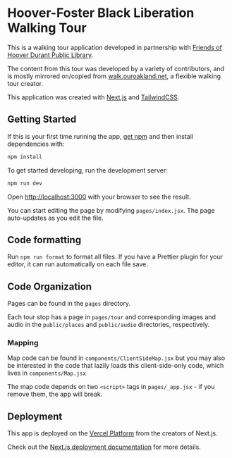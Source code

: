# Hoover-Foster Black Liberation Walking Tour

This is a walking tour application developed in partnership
with [Friends of Hoover Durant Public Library](https://www.fohdpl.org/).

The content from this tour was developed by a variety of contributors,
and is mostly mirrored on/copied from [walk.ouroakland.net](https://walk.ouroakland.net/tour/black-liberation/),
a flexible walking tour creator.

This application was created with [Next.js](https://next.js.org/) and [TailwindCSS](https://tailwindcss.com/).

## Getting Started

If this is your first time running the app, [get npm](https://www.npmjs.com/get-npm) and then install dependencies with:

```bash
npm install
```

To get started developing, run the development server:

```bash
npm run dev
```

Open [http://localhost:3000](http://localhost:3000) with your browser to see the result.

You can start editing the page by modifying `pages/index.jsx`. The page auto-updates as you edit the file.

## Code formatting

Run `npm run format` to format all files. If you have a Prettier plugin for
your editor, it can run automatically on each file save.

## Code Organization

Pages can be found in the `pages` directory.

Each tour stop has a page in `pages/tour` and corresponding images and audio in the `public/places`
and `public/audio` directories, respectively.

### Mapping

Map code can be found in `components/ClientSideMap.jsx` but you may also be interested in the code
that lazily loads this client-side-only code, which lives in `components/Map.jsx`

The map code depends on two `<script>` tags in `pages/_app.jsx` - if you remove them, the app will break.

## Deployment

This app is deployed on the [Vercel Platform](https://vercel.com/import?utm_medium=default-template&filter=next.js&utm_source=create-next-app&utm_campaign=create-next-app-readme) from the creators of Next.js.

Check out the [Next.js deployment documentation](https://nextjs.org/docs/deployment) for more details.
